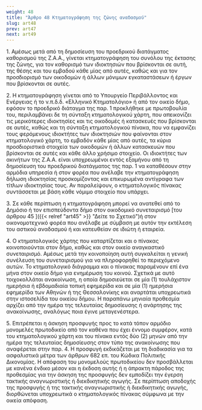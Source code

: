 ```yaml
---
weight: 48
title: "Άρθρο 48 Κτηματογράφηση της ζώνης αναδασμού"
slug: art48
prev: art47
next: art49
---
```


1\. Αμέσως μετά από τη δημοσίευση του προεδρικού διατάγματος καθορισμού της Ζ.Α.Α., γίνεται κτηματογράφηση του συνόλου της έκτασης της ζώνης, για τον καθορισμό των ιδιοκτησιών που βρίσκονται σε αυτή, της θέσης και του εμβαδού κάθε μίας από αυτές, καθώς και για τον προσδιορισμό των οικοδομών ή άλλων μόνιμων εγκαταστάσεων ή έργων που βρίσκονται σε αυτές.

2\. Η κτηματογράφηση γίνεται από το Υπουργείο Περιβάλλοντος και Ενέργειας ή το ν.π.δ.δ. «Ελληνικό Κτηματολόγιο» ή από τον οικείο δήμο, εφόσον το προεδρικό διάταγμα της παρ. 1 προκλήθηκε με πρωτοβουλία του, περιλαμβάνει δε τη σύνταξη κτηματολογικού χάρτη, που απεικονίζει τις μερικότερες ιδιοκτησίες και τις οικοδομές ή κατασκευές που βρίσκονται σε αυτές, καθώς και τη σύνταξη κτηματολογικού πίνακα, που να εμφανίζει τους φερόμενους ιδιοκτήτες των ιδιοκτησιών που φαίνονται στον κτηματολογικό χάρτη, το εμβαδόν κάθε μίας από αυτές, τα κύρια προσδιοριστικά στοιχεία των οικοδομών ή άλλων κατασκευών που βρίσκονται σε αυτές και κάθε άλλο χρήσιμο στοιχείο. Οι ιδιοκτήτες των ακινήτων της Ζ.Α.Α. είναι υποχρεωμένοι εντός εξαμήνου από τη δημοσίευση του προεδρικού διατάγματος της παρ. 1 να καταθέσουν στην αρμόδια υπηρεσία ή στον φορέα που ανέλαβε την κτηματογράφηση δήλωση ιδιοκτησίας προσκομίζοντας και επικυρωμένα αντίγραφα των τίτλων ιδιοκτησίας τους. Αν παραλείψουν, ο κτηματολογικός πίνακας συντάσσεται με βάση κάθε νόμιμο στοιχείο που υπάρχει.

3\. Σε κάθε περίπτωση η κτηματογράφηση μπορεί να ανατεθεί από το Δημόσιο ή τον επισπεύδοντα δήμο στον οικοδομικό συνεταιρισμό [του άρθρου 45 ]({{< relref "art45" >}} "Δείτε το Σχετικό")ή στον οικονομοτεχνικό φορέα που ανέλαβε με σύμβαση με αυτόν την εκτέλεση του αστικού αναδασμού ή και κατευθείαν σε ιδιώτη ή εταιρεία.

4\. Ο κτηματολογικός χάρτης που καταρτίζεται και ο πίνακας κοινοποιούνται στον δήμο, καθώς και στον οικείο αναγκαστικό συνεταιρισμό. Αμέσως μετά την κοινοποίηση αυτή συγκαλείται η γενική συνέλευση του συνεταιρισμού για να πληροφορηθεί το περιεχόμενο αυτών. Το κτηματολογικό διάγραμμα και ο πίνακας παραμένουν επί ένα μήνα στον οικείο δήμο για ενημέρωση του κοινού. Σχετικά με αυτό τοιχοκολλάται ανακοίνωση, η οποία δημοσιεύεται σε μία (1) τουλάχιστον ημερήσια ή εβδομαδιαία τοπική εφημερίδα και σε μία (1) ημερήσια εφημερίδα των Αθηνών ή της Θεσσαλονίκης και αναρτάται υποχρεωτικά στην ιστοσελίδα του οικείου δήμου. Η παραπάνω μηνιαία προθεσμία αρχίζει από την ημέρα της τελευταίας δημοσίευσης ή ανάρτησης της ανακοίνωσης, αναλόγως ποια έγινε μεταγενέστερα.

5\. Επιτρέπεται η άσκηση προσφυγής προς το κατά τόπον αρμόδιο μονομελές πρωτοδικείο από τον καθένα που έχει έννομο συμφέρον, κατά του κτηματολογικού χάρτη και του πίνακα εντός δύο (2) μηνών από την ημέρα της τελευταίας δημοσίευσης στον τύπο της ανακοίνωσης που αναφέρεται στην παρ. 4. Η προσφυγή εκδικάζεται με τη διαδικασία για τα ασφαλιστικά μέτρα των άρθρων 682 επ. του Κώδικα Πολιτικής Δικονομίας. Η απόφαση του μονομελούς πρωτοδικείου δεν προσβάλλεται με κανένα ένδικο μέσον και η έκδοση αυτής ή η άπρακτη πάροδος της προθεσμίας για την άσκηση της προσφυγής δεν εμποδίζει την έγερση τακτικής αναγνωριστικής ή διεκδικητικής αγωγής. Σε περίπτωση αποδοχής της προσφυγής ή της τακτικής αναγνωριστικής ή διεκδικητικής αγωγής, διορθώνεται υποχρεωτικά ο κτηματολογικός πίνακας σύμφωνα με την οικεία απόφαση.


